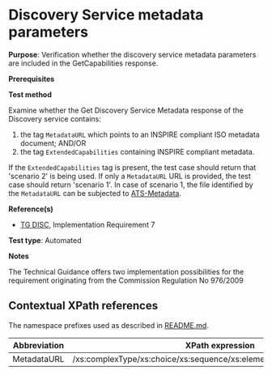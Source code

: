 # Discovery Service metadata parameters

**Purpose**: Verification whether the discovery service metadata parameters are included in the GetCapabilities response.

**Prerequisites**

**Test method**

Examine whether the Get Discovery Service Metadata response of the Discovery service contains:

1. the tag ```MetadataURL``` which points to an INSPIRE compliant ISO metadata document;
AND/OR
2. the tag ```ExtendedCapabilities``` containing INSPIRE compliant metadata.

If the ```ExtendedCapabilities``` tag is present, the test case should return that 'scenario 2' is being used. If only a ```MetadataURL``` URL is provided, the test case should return 'scenario 1'. In case of scenario 1, the file identified by the ```MetadataURL``` can be subjected to [ATS-Metadata](https://github.com/inspire-eu-validation/ats-metadata).

**Reference(s)**

 * [TG DISC](README.md#ref_TG_DISC), Implementation Requirement 7


**Test type**: Automated

**Notes**

The Technical Guidance offers two implementation possibilities for the requirement originating from the Commission Regulation No 976/2009

## Contextual XPath references

The namespace prefixes used as described in [README.md](README.md#namespaces).

Abbreviation                                               |  XPath expression
---------------------------------------------------------- | -------------------------------------------------------------------------
<a name="#MetadataURL"></a> MetadataURL |  /xs:complexType/xs:choice/xs:sequence/xs:element[@name="MetadataUrl"]
